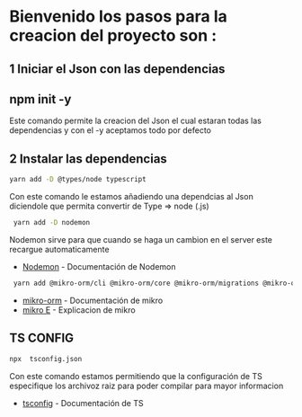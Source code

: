 # Bienvenido los pasos para la creacion del proyecto  son :

## 1 Iniciar el Json con las  dependencias 
  
  ## npm init -y
  Este comando permite la creacion del Json el cual estaran todas las dependencias y con el -y aceptamos todo por defecto 

## 2 Instalar las dependencias 
```bash
yarn add -D @types/node typescript 
```
Con este comando le estamos añadiendo una dependcias al Json diciendole que permita convertir de Type  => node (.js)

```bash
 yarn add -D nodemon
 ```
 Nodemon sirve para que cuando se haga un cambion en el server este recargue automaticamente 
 * [Nodemon](https://www.npmjs.com/package/nodemon) - Documentación de Nodemon 

```bash
 yarn add @mikro-orm/cli @mikro-orm/core @mikro-orm/migrations @mikro-orm/postgreesql pg
 ```
  * [mikro-orm](https://mikro-orm.io/docs/installation) - Documentación de mikro 
  * [mikro E](https://mikro-orm.io/docs/installation) - Explicacion de mikro
  

## TS CONFIG
```bash
npx  tsconfig.json 
```
Con este comando estamos permitiendo  que la configuración de TS especifique los archivoz raiz para poder compilar para mayor informacion 
* [tsconfig](https://www.typescriptlang.org/docs/handbook/tsconfig-json.html) - Documentación de TS 

  
  